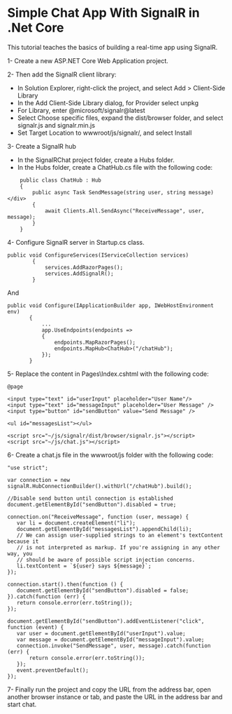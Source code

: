 # Simple Chat App With SignalR in .Net Core

This tutorial teaches the basics of building a real-time app using SignalR. 

1- Create a new ASP.NET Core Web Application project.

2- Then add the SignalR client library:
- In Solution Explorer, right-click the project, and select Add > Client-Side Library
- In the Add Client-Side Library dialog, for Provider select unpkg
- For Library, enter @microsoft/signalr@latest
- Select Choose specific files, expand the dist/browser folder, and select signalr.js and signalr.min.js
- Set Target Location to wwwroot/js/signalr/, and select Install

3- Create a SignalR hub
- In the SignalRChat project folder, create a Hubs folder.
- In the Hubs folder, create a ChatHub.cs file with the following code:
```
    public class ChatHub : Hub
    {
        public async Task SendMessage(string user, string message)</div>
        {
            await Clients.All.SendAsync("ReceiveMessage", user, message);
        }
    }
```

4- Configure SignalR server  in Startup.cs class.
```
public void ConfigureServices(IServiceCollection services)
        {
            services.AddRazorPages();
            services.AddSignalR();
        }
 ```
 And
 ```
 public void Configure(IApplicationBuilder app, IWebHostEnvironment env)
        {
            ...
            app.UseEndpoints(endpoints =>
            {
                endpoints.MapRazorPages();
                endpoints.MapHub<ChatHub>("/chatHub");
            });
        }
 ```
 
 5- Replace the content in Pages\Index.cshtml with the following code:
 ```
 @page

<input type="text" id="userInput" placeholder="User Name"/>
<input type="text" id="messageInput" placeholder="User Message" />
<input type="button" id="sendButton" value="Send Message" />

<ul id="messagesList"></ul>

<script src="~/js/signalr/dist/browser/signalr.js"></script>
<script src="~/js/chat.js"></script>
 ```
 
 6- Create a chat.js file in the wwwroot/js folder with the following code:
 ```
 "use strict";

var connection = new signalR.HubConnectionBuilder().withUrl("/chatHub").build();

//Disable send button until connection is established
document.getElementById("sendButton").disabled = true;

connection.on("ReceiveMessage", function (user, message) {
    var li = document.createElement("li");
    document.getElementById("messagesList").appendChild(li);
    // We can assign user-supplied strings to an element's textContent because it
    // is not interpreted as markup. If you're assigning in any other way, you 
    // should be aware of possible script injection concerns.
    li.textContent = `${user} says ${message}`;
});

connection.start().then(function () {
    document.getElementById("sendButton").disabled = false;
}).catch(function (err) {
    return console.error(err.toString());
});

document.getElementById("sendButton").addEventListener("click", function (event) {
    var user = document.getElementById("userInput").value;
    var message = document.getElementById("messageInput").value;
    connection.invoke("SendMessage", user, message).catch(function (err) {
        return console.error(err.toString());
    });
    event.preventDefault();
});
 ```

7- Finally run the project and copy the URL from the address bar, open another browser instance or tab, and paste the URL in the address bar and start chat.
